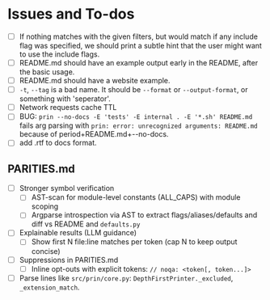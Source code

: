 # Issues and To-dos

- [ ] If nothing matches with the given filters, but would match if any include flag was specified, we should print a subtle hint that the user might want to use the include flags.
- [ ] README.md should have an example output early in the README, after the basic usage.
- [ ] README.md should have a website example.
- [ ] `-t`, `--tag` is a bad name. It should be `--format` or `--output-format`, or something with 'seperator'.
- [ ] Network requests cache TTL
- [ ] BUG: `prin --no-docs -E 'tests' -E internal . -E '*.sh' README.md` fails arg parsing with `prin: error: unrecognized arguments: README.md` because of period+README.md+--no-docs.
- [ ] add .rtf to docs format.

## PARITIES.md

- [ ] Stronger symbol verification
  - [ ] AST-scan for module-level constants (ALL_CAPS) with module scoping
  - [ ] Argparse introspection via AST to extract flags/aliases/defaults and diff vs README and `defaults.py`

- [ ] Explainable results (LLM guidance)
  - [ ] Show first N file:line matches per token (cap N to keep output concise)

- [ ] Suppressions in PARITIES.md
  - [ ] Inline opt-outs with explicit tokens: `// noqa: <token[, token...]>`

- [ ] Parse lines like `src/prin/core.py`: `DepthFirstPrinter._excluded`, `_extension_match`.
